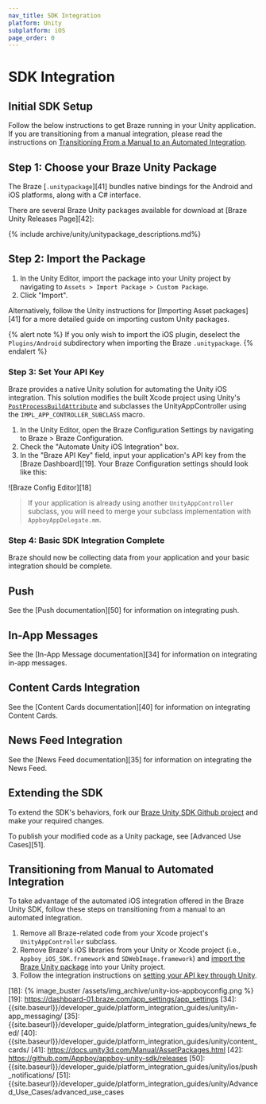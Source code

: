 ```yaml
---
nav_title: SDK Integration
platform: Unity
subplatform: iOS
page_order: 0
---
```

# SDK Integration

## Initial SDK Setup

Follow the below instructions to get Braze running in your Unity application. If you are transitioning from a manual integration, please read the instructions on [Transitioning From a Manual to an Automated Integration][5].

## Step 1: Choose your Braze Unity Package

The Braze [`.unitypackage`][41] bundles native bindings for the Android and iOS platforms, along with a C# interface.

There are several Braze Unity packages available for download at [Braze Unity Releases Page][42]:
 
{% include archive/unity/unitypackage_descriptions.md%}

## Step 2: Import the Package

1. In the Unity Editor, import the package into your Unity project by navigating to `Assets > Import Package > Custom Package`.
2. Click "Import".

Alternatively, follow the Unity instructions for [Importing Asset packages][41] for a more detailed guide on importing custom Unity packages. 

{% alert note %}
If you only wish to import the iOS plugin, deselect the `Plugins/Android` subdirectory when importing the Braze `.unitypackage`.
{% endalert %}

### Step 3: Set Your API Key

Braze provides a native Unity solution for automating the Unity iOS integration. This solution modifies the built Xcode project using Unity's [`PostProcessBuildAttribute`][6] and subclasses the UnityAppController using the `IMPL_APP_CONTROLLER_SUBCLASS` macro.

1. In the Unity Editor, open the Braze Configuration Settings by navigating to Braze > Braze Configuration.
2. Check the "Automate Unity iOS Integration" box.
3. In the "Braze API Key" field, input your application's API key from the [Braze Dashboard][19]. Your Braze Configuration settings should look like this:

![Braze Config Editor][18]

>  If your application is already using another `UnityAppController` subclass, you will need to merge your subclass implementation with `AppboyAppDelegate.mm`.

### Step 4: Basic SDK Integration Complete

Braze should now be collecting data from your application and your basic integration should be complete.

## Push

See the [Push documentation][50] for information on integrating push.

## In-App Messages

See the [In-App Message documentation][34] for information on integrating in-app messages.

## Content Cards Integration

See the [Content Cards documentation][40] for information on integrating Content Cards.

## News Feed Integration

See the [News Feed documentation][35] for information on integrating the News Feed.

## Extending the SDK

To extend the SDK's behaviors, fork our [Braze Unity SDK Github project][1] and make your required changes.

To publish your modified code as a Unity package, see [Advanced Use Cases][51].

## Transitioning from Manual to Automated Integration

To take advantage of the automated iOS integration offered in the Braze Unity SDK, follow these steps on transitioning from a manual to an automated integration.

1. Remove all Braze-related code from your Xcode project's `UnityAppController` subclass.
2. Remove Braze's iOS libraries from your Unity or Xcode project (i.e., `Appboy_iOS_SDK.framework` and `SDWebImage.framework`) and [import the Braze Unity package][7] into your Unity project.
3. Follow the integration instructions on [setting your API key through Unity][8].

[1]: https://github.com/appboy/appboy-unity-sdk
[5]: #transitioning-from-manual-to-automated-integration
[6]: http://docs.unity3d.com/ScriptReference/Callbacks.PostProcessBuildAttribute.html
[7]: #step-1-importing-the-braze-unity-package
[8]: #step-2-setting-your-api-key
[18]: {% image_buster /assets/img_archive/unity-ios-appboyconfig.png %}
[19]: https://dashboard-01.braze.com/app_settings/app_settings
[34]: {{site.baseurl}}/developer_guide/platform_integration_guides/unity/in-app_messaging/
[35]: {{site.baseurl}}/developer_guide/platform_integration_guides/unity/news_feed/
[40]: {{site.baseurl}}/developer_guide/platform_integration_guides/unity/content_cards/
[41]: https://docs.unity3d.com/Manual/AssetPackages.html
[42]: https://github.com/Appboy/appboy-unity-sdk/releases
[50]: {{site.baseurl}}/developer_guide/platform_integration_guides/unity/ios/push_notifications/
[51]: {{site.baseurl}}/developer_guide/platform_integration_guides/unity/Advanced_Use_Cases/advanced_use_cases
